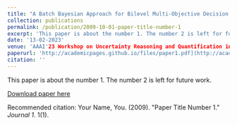 ```yaml
---
title: "A Batch Bayesian Approach for Bilevel Multi-Objective Decision Making Under Uncertainty"
collection: publications
permalink: /publication/2009-10-01-paper-title-number-1
excerpt: 'This paper is about the number 1. The number 2 is left for future work.'
date: '13-02-2023'
venue: 'AAAI'23 Workshop on Uncertainty Reasoning and Quantification in Decision Making'
paperurl: 'http://academicpages.github.io/files/paper1.pdf](http://academicpages.github.io/files/paper1.pdf](https://charliezhaoyinpeng.github.io/UDM-AAAI23/assets/papers/15/CameraReady/Dogan%20-%20A%20Batch%20Bayesian%20Approach%20for%20Bilevel%20Multi-objective%20Decision%20Making%20Under%20Uncertainty.pdf)'
citation: ''
---
```

This paper is about the number 1. The number 2 is left for future work.

[Download paper here](https://charliezhaoyinpeng.github.io/UDM-AAAI23/assets/papers/15/CameraReady/Dogan%20-%20A%20Batch%20Bayesian%20Approach%20for%20Bilevel%20Multi-objective%20Decision%20Making%20Under%20Uncertainty.pdf)

Recommended citation: Your Name, You. (2009). "Paper Title Number 1." <i>Journal 1</i>. 1(1).
